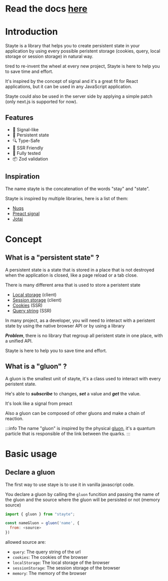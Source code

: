 # Read the docs [here](https://stayte.vercel.app)

# Introduction

Stayte is a library that helps you to create persistent state in your application by using every possible peristent storage (cookies, query, local storage or session storage) in natural way.

tired to re-invent the wheel at every new project, Stayte is here to help you to save time and effort.

It's inspired by the concept of signal and it's a great fit for React applications, but it can be used in any JavaScript application.

Stayte could also be used in the server side by applying a simple patch (only next.js is supported for now).


## Features

- 🔌 Signal-like
- 💾 Persistent state
- 🔍 Type-Safe
- 📡 SSR Friendly
- 🧪 Fully tested
- 📦 Zod validation

## Inspiration

The name stayte is the concatenation of the words "stay" and "state".

Stayte is inspired by multiple libraries, here is a list of them:

- [Nuqs](https://nuqs.47ng.com)
- [Preact signal](https://preactjs.com/guide/v10/signals)
- [Jotai](https://jotai.org/)

# Concept


## What is a "persistent state" ?

A persistent state is a state that is stored in a place that is not destroyed when the application is closed, like
a page reload or a tab close.

There is many different area that is used to store a peristent state

- [Local storage](https://developer.mozilla.org/fr/docs/Web/API/Window/localStorage) (client)
- [Session storage](https://developer.mozilla.org/en-US/docs/Web/API/Window/sessionStorage) (client)
- [Cookies](https://developer.mozilla.org/fr/docs/Mozilla/Add-ons/WebExtensions/API/cookies) (SSR)
- [Query string](https://developer.mozilla.org/fr/docs/Web/API/URLSearchParams) (SSR)


In many project, as a developer, you will need to interact with a peristent state
by using the native browser API or by using a library

***Problem***, there is no library that regroup all peristent state in one place, with a unified API.

Stayte is here to help you to save time and effort.

## What is a "gluon" ?

A gluon is the smallest unit of stayte, it's a class used to interact with every peristent state.

He's able to ***subscribe*** to changes, ***set*** a value and ***get*** the value.

It's look like a signal from preact

Also a gluon can be composed of other gluons and make a chain of reaction.

:::info
The name "gluon" is inspired by the physical [gluon](https://fr.wikipedia.org/wiki/Gluon), it's a quantum particle that is responsible of the link between the quarks.
:::

# Basic usage

## Declare a gluon

The first way to use staye is to use it in vanilla javascript code.

You declare a gluon by calling the `gluon` funcition and passing the name of the gluon and
the source where the gluon will be persisted or not (memory source)

```js
import { gluon } from "stayte";

const nameGluon = gluon('name', {
  from: <source>
})
```

allowed source are: 

- `query`: The query string of the url
- `cookies`: The cookies of the browser
- `localStorage`: The local storage of the browser
- `sessionStorage`: The session storage of the browser
- `memory`: The memory of the browser